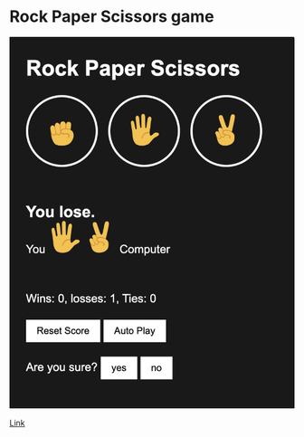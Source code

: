 # Rock Paper Scissors game

<img src="https://github.com/sajal9922/game/blob/main/image/game-image.png" alt="Game UI" style="width=100px" />

[Link](https://sajal9922.github.io/game/)

